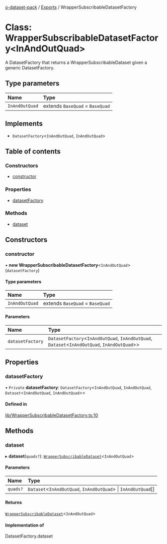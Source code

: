 [o-dataset-pack](../README.md) / [Exports](../modules.md) / WrapperSubscribableDatasetFactory

# Class: WrapperSubscribableDatasetFactory<InAndOutQuad\>

A DatasetFactory that returns a WrapperSubscribableDataset given a generic DatasetFactory.

## Type parameters

| Name | Type |
| :------ | :------ |
| `InAndOutQuad` | extends `BaseQuad` = `BaseQuad` |

## Implements

- `DatasetFactory`<`InAndOutQuad`, `InAndOutQuad`\>

## Table of contents

### Constructors

- [constructor](WrapperSubscribableDatasetFactory.md#constructor)

### Properties

- [datasetFactory](WrapperSubscribableDatasetFactory.md#datasetfactory)

### Methods

- [dataset](WrapperSubscribableDatasetFactory.md#dataset)

## Constructors

### constructor

• **new WrapperSubscribableDatasetFactory**<`InAndOutQuad`\>(`datasetFactory`)

#### Type parameters

| Name | Type |
| :------ | :------ |
| `InAndOutQuad` | extends `BaseQuad` = `BaseQuad` |

#### Parameters

| Name | Type |
| :------ | :------ |
| `datasetFactory` | `DatasetFactory`<`InAndOutQuad`, `InAndOutQuad`, `Dataset`<`InAndOutQuad`, `InAndOutQuad`\>\> |

## Properties

### datasetFactory

• `Private` **datasetFactory**: `DatasetFactory`<`InAndOutQuad`, `InAndOutQuad`, `Dataset`<`InAndOutQuad`, `InAndOutQuad`\>\>

#### Defined in

[lib/WrapperSubscribableDatasetFactory.ts:10](https://github.com/o-development/o-dataset-pack/blob/528bc35/lib/WrapperSubscribableDatasetFactory.ts#L10)

## Methods

### dataset

▸ **dataset**(`quads?`): [`WrapperSubscribableDataset`](WrapperSubscribableDataset.md)<`InAndOutQuad`\>

#### Parameters

| Name | Type |
| :------ | :------ |
| `quads?` | `Dataset`<`InAndOutQuad`, `InAndOutQuad`\> \| `InAndOutQuad`[] |

#### Returns

[`WrapperSubscribableDataset`](WrapperSubscribableDataset.md)<`InAndOutQuad`\>

#### Implementation of

DatasetFactory.dataset
